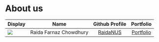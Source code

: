 # About us

Display |          Name          |         Github Profile          | Portfolio 
--------|:----------------------:|:-------------------------------:|:---------:
![](https://via.placeholder.com/100.png?text=Photo) | Raida Farnaz Chowdhury | [RaidaNUS](https://github.com/RaidaNUS) | [Portfolio](RaidaNUS)
